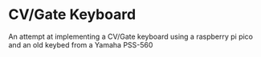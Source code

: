 # CV/Gate Keyboard

An attempt at implementing a CV/Gate keyboard using a raspberry pi pico and an old keybed from a Yamaha PSS-560
